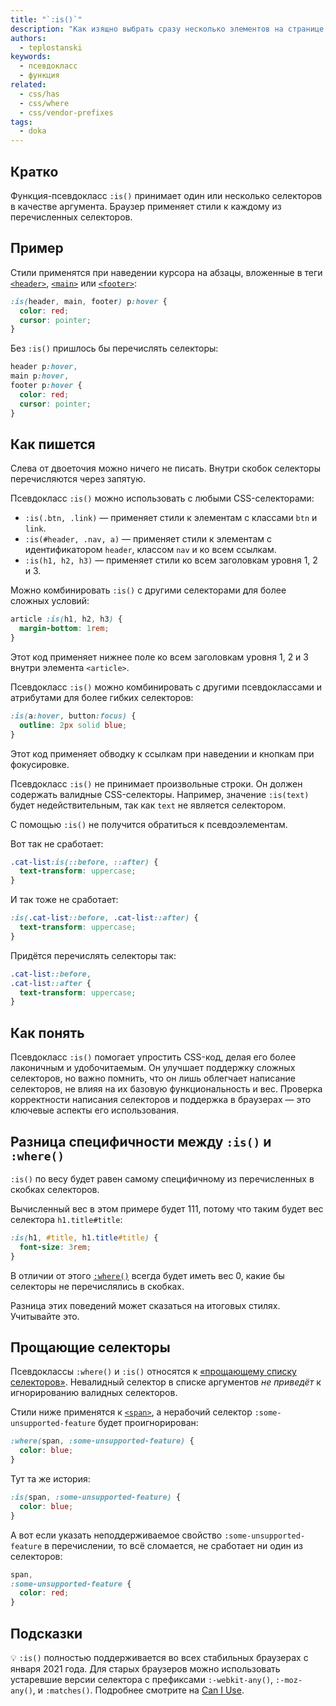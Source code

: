 ```yaml
---
title: "`:is()`"
description: "Как изящно выбрать сразу несколько элементов на странице, не перечисляя селекторы через запятую."
authors:
  - teplostanski
keywords:
  - псевдокласс
  - функция
related:
  - css/has
  - css/where
  - css/vendor-prefixes
tags:
  - doka
---
```


## Кратко

Функция-псевдокласс `:is()` принимает один или несколько селекторов в качестве аргумента. Браузер применяет стили к каждому из перечисленных селекторов.

## Пример

Стили применятся при наведении курсора на абзацы, вложенные в теги [`<header>`](/html/header/), [`<main>`](/html/main/) или [`<footer>`](/html/footer/):

```css
:is(header, main, footer) p:hover {
  color: red;
  cursor: pointer;
}
```

Без `:is()` пришлось бы перечислять селекторы:

```css
header p:hover,
main p:hover,
footer p:hover {
  color: red;
  cursor: pointer;
}
```

## Как пишется

Слева от двоеточия можно ничего не писать. Внутри скобок селекторы перечисляются через запятую.

Псевдокласс `:is()` можно использовать с любыми CSS-селекторами:

- `:is(.btn, .link)` — применяет стили к элементам с классами `btn` и `link`.
- `:is(#header, .nav, a)` — применяет стили к элементам с идентификатором `header`, классом `nav` и ко всем ссылкам.
- `:is(h1, h2, h3)` — применяет стили ко всем заголовкам уровня 1, 2 и 3.

Можно комбинировать `:is()` с другими селекторами для более сложных условий:

```css
article :is(h1, h2, h3) {
  margin-bottom: 1rem;
}
```

Этот код применяет нижнее поле ко всем заголовкам уровня 1, 2 и 3 внутри элемента `<article>`.

Псевдокласс `:is()` можно комбинировать с другими псевдоклассами и атрибутами для более гибких селекторов:

```css
:is(a:hover, button:focus) {
  outline: 2px solid blue;
}
```

Этот код применяет обводку к ссылкам при наведении и кнопкам при фокусировке.

Псевдокласс `:is()` не принимает произвольные строки. Он должен содержать валидные CSS-селекторы. Например, значение `:is(text)` будет недействительным, так как `text` не является селектором.

С помощью `:is()` не получится обратиться к псевдоэлементам.

Вот так не сработает:

```css
.cat-list:is(::before, ::after) {
  text-transform: uppercase;
}
```

И так тоже не сработает:

```css
:is(.cat-list::before, .cat-list::after) {
  text-transform: uppercase;
}
```

Придётся перечислять селекторы так:

```css
.cat-list::before,
.cat-list::after {
  text-transform: uppercase;
}
```

## Как понять

Псевдокласс `:is()` помогает упростить CSS-код, делая его более лаконичным и удобочитаемым. Он улучшает поддержку сложных селекторов, но важно помнить, что он лишь облегчает написание селекторов, не влияя на их базовую функциональность и вес. Проверка корректности написания селекторов и поддержка в браузерах — это ключевые аспекты его использования.

## Разница специфичности между `:is()` и `:where()`

`:is()` по весу будет равен самому специфичному из перечисленных в скобках селекторов.

Вычисленный вес в этом примере будет 111, потому что таким будет вес селектора `h1.title#title`:

```css
:is(h1, #title, h1.title#title) {
  font-size: 3rem;
}
```

В отличии от этого [`:where()`](/css/where/) всегда будет иметь вес 0, какие бы селекторы не перечислялись в скобках.

Разница этих поведений может сказаться на итоговых стилях. Учитывайте это.

## Прощающие селекторы

Псевдоклассы `:where()` и `:is()` относятся к [«прощающему списку селекторов»](https://drafts.csswg.org/selectors-4/#typedef-forgiving-selector-list). Невалидный селектор в списке аргументов _не приведёт_ к игнорированию валидных селекторов.

Стили ниже применятся к [`<span>`](/html/span/), а нерабочий селектор `:some-unsupported-feature` будет проигнорирован:

```css
:where(span, :some-unsupported-feature) {
  color: blue;
}
```

Тут та же история:

```css
:is(span, :some-unsupported-feature) {
  color: blue;
}
```

А вот если указать неподдерживаемое свойство `:some-unsupported-feature` в перечислении, то всё сломается, не сработает ни один из селекторов:

```css
span,
:some-unsupported-feature {
  color: red;
}
```

## Подсказки

💡 `:is()` полностью поддерживается во всех стабильных браузерах с января 2021 года. Для старых браузеров можно использовать устаревшие версии селектора с префиксами `:-webkit-any()`, `:-moz-any()`, и `:matches()`. Подробнее смотрите на [Can I Use](https://caniuse.com/css-matches-pseudo).
